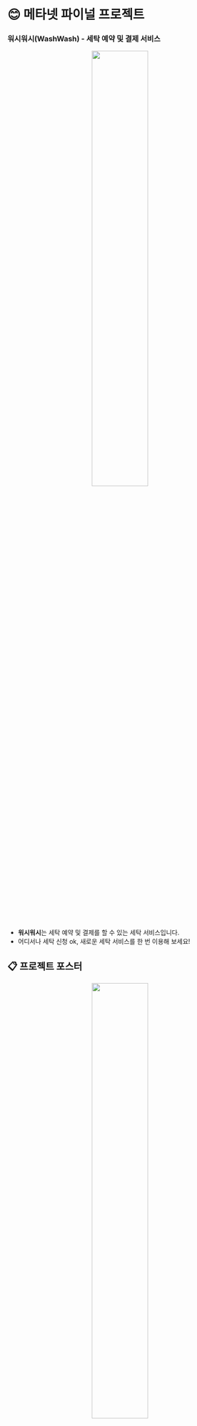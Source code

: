 # 😊 메타넷 파이널 프로젝트
### 워시워시(WashWash) - 세탁 예약 및 결제 서비스
<p align="center"><img src= "https://github.com/hissue/Program-Solution/assets/68486112/24a10538-af78-417e-9007-a916ff139c27"  height="50%" width="50%"></p>

- **워시워시**는 세탁 예약 및 결제를 할 수 있는 세탁 서비스입니다.
- 어디서나 세탁 신청 ok, 새로운 세탁 서비스를 한 번 이용해 보세요!

## 📋 프로젝트 포스터
<p align="center"><img src= "https://github.com/hissue/Program-Solution/assets/68486112/453ee762-d150-4216-8fa4-fade4af2276f"  height="50%" width="50%"></p>

[poster.pdf](https://github.com/hissue/Program-Solution/files/14000424/1.pdf)

## 🧐 How to use
* 메인 페이지에서는 워시워시가 가진 다양한 서비스를 확인 할 수 있습니다.
* 로그인 후 세탁 신청 페이지에서 세탁물 신청 및 총 가격을 확인 할 수 있습니다.
* 사용자는 결제를 완료하면 마이페이지에서 주문 내역 및 결제 내역을 확인할 수 있습니다.
* 사용자는 4,900원 구독 결제로 매월 배송비 무료 혜택을 받게 됩니다.
* 사용자는 주문 진행 상태에 대한 알림 메시지를 받을 수 있습니다.
* 사용자는 문의 사항 발생 시 1대1 문의로 사용자에게 파일 첨부 기능을 통해 문의를 등록 할 수 있습니다.
* 관리자는 회원 정보, 주문 및 결제에 대한 관리를 할 수 있습니다.
* 관리자는 주문, 매출 등 통합적인 통계를 메인 페이지에서 확인 할 수 있습니다.

## 🚀 주요 기능
* 회원가입 및 로그인
* 세탁 주문 및 결제
* 세탁 정기 구독
* 세탁 알림 
* 세탁 1대1 문의

### 🚀 회원가입 및 로그인
세탁 서비스 이용을 위해 회원가입 및 로그인해 보세요.

### 🚀 세탁 주문
세탁 신청 및 주문해 보세요.

### 🚀 세탁 정기 구독
구독 신청을 통해 정기 결제를 진행하세요.

### 🚀 세탁 알림 
세탁 진행 상황에 대한 알림을 받아보세요.


### 🚀 세탁 1대1 문의
관리자에게 1대1 문의 사항을 작성하세요.

## 📚 기술스택

| 분류                      | 기술                                                                                                                                                                                                                                                                                                                                                                                                                                           |
| ------------------------- | ---------------------------------------------------------------------------------------------------------------------------------------------------------------------------------------------------------------------------------------------------------------------------------------------------------------------------------------------------------------------------------------------------------------------------------------------- |
| **Frontend**              | <img src="https://img.shields.io/badge/react-61DAFB?style=for-the-badge&logo=react&logoColor=white"> <img src="https://img.shields.io/badge/tailwindcss-38B2AC?style=for-the-badge&logo=tailwind-css&logoColor=white"> <img src="https://img.shields.io/badge/firebase-FFCA28?style=for-the-badge&logo=firebase&logoColor=white"> <img src="https://img.shields.io/badge/pwa-5A0FC8?style=for-the-badge&logo=pwa&logoColor=write"> <img src="https://img.shields.io/badge/recoil-362d59?style=for-the-badge&logo=recoil&logoColor=white">    |
| **Backend**               | <img src="https://img.shields.io/badge/nestjs-E0234E?style=for-the-badge&logo=nestjs&logoColor=white"> <img src="https://img.shields.io/badge/PM2-2B037A?style=for-the-badge&logo=PM2&logoColor=white"> |
| **WebRTC**              | <img src="https://img.shields.io/badge/WebRTC-333333?style=for-the-badge&logo=webRTC&logoColor=white"> <img src="https://img.shields.io/badge/socket.io-010101?style=for-the-badge&logo=socket.io&logoColor=white"> <img src="https://img.shields.io/badge/PeerJS-F1680D?style=for-the-badge&logoColor=white">
| **Database**              | <img src="https://img.shields.io/badge/mysql-4479A1?style=for-the-badge&logo=mysql&logoColor=white"> <img src="https://img.shields.io/badge/redis-DC382D?style=for-the-badge&logo=redis&logoColor=white">                                                                                                                 |
| **Infrastructure/DevOps** |  <img src="https://img.shields.io/badge/aws_Route_53-A100FF?style=for-the-badge&logo=amazonaws&logoColor=white"> <img src="https://img.shields.io/badge/aws_CouldFront-A100FF?style=for-the-badge&logo=amazonaws&logoColor=white"> <img src="https://img.shields.io/badge/aws_alb-A100FF?style=for-the-badge&logo=amazonaws&logoColor=white"> <img src="https://img.shields.io/badge/aws_ACM-E21E29?style=for-the-badge&logo=amazonaws&logoColor=white"> <img src="https://img.shields.io/badge/aws_s3-569A31?style=for-the-badge&logo=amazonaws&logoColor=white"> <img src="https://img.shields.io/badge/githubactions-2088FF?style=for-the-badge&logo=githubactions&logoColor=white">          |

## 🧩 서비스 구조도


## 👨‍👨‍👦‍👦 팀원소개
<table>
  <tbody>
    <tr>
      <td align="center"><img src=""width="150px;" alt=""/><br /><sub><b><a href="">PM : 지수현</a></b></sub><br /></td>
      <td align="center"><img src="" width="150px;" alt=""/><br /><sub><b><a href="">UI : 김혜원</a></b></sub><br /></td>
      <td align="center"><img src="" width="150px;" alt=""/><br /><sub><b><a href="">SCM : 최가인</a></b></sub><br /></td>
      <td align="center"><img src="" width="150px;" alt=""/><br /><sub><b><a href="">DB : 최동연</a></b></sub><br /></td>
    </tr>
  </tbody>
</table>
